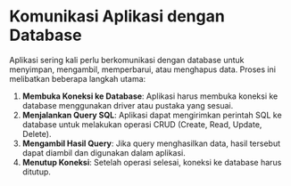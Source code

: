 # Komunikasi Aplikasi dengan Database

Aplikasi sering kali perlu berkomunikasi dengan database untuk menyimpan, mengambil, memperbarui, atau menghapus data. Proses ini melibatkan beberapa langkah utama:

1. **Membuka Koneksi ke Database**: Aplikasi harus membuka koneksi ke database menggunakan driver atau pustaka yang sesuai.
2. **Menjalankan Query SQL**: Aplikasi dapat mengirimkan perintah SQL ke database untuk melakukan operasi CRUD (Create, Read, Update, Delete).
3. **Mengambil Hasil Query**: Jika query menghasilkan data, hasil tersebut dapat diambil dan digunakan dalam aplikasi.
4. **Menutup Koneksi**: Setelah operasi selesai, koneksi ke database harus ditutup.